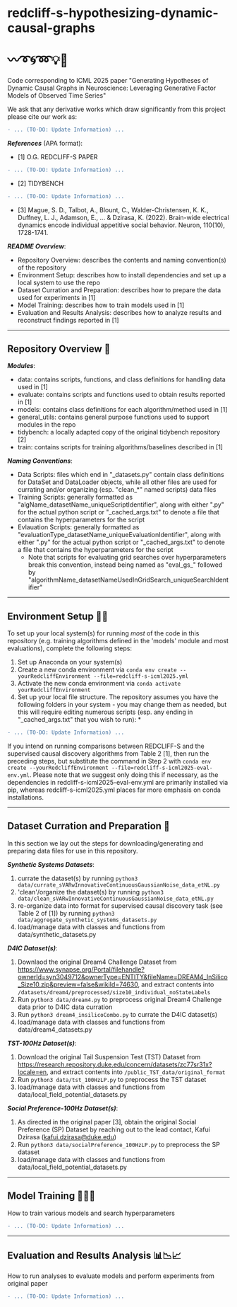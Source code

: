 # redcliff-s-hypothesizing-dynamic-causal-graphs <br/><br/> :wavy_dash::curly_loop::cyclone::loop::bulb::pencil:
Code corresponding to ICML 2025 paper "Generating Hypotheses of Dynamic Causal Graphs in Neuroscience: Leveraging Generative Factor Models of Observed Time Series"

We ask that any derivative works which draw significantly from this project please cite our work as: 
```diff 
- ... (TO-DO: Update Information) ...
```

**_References_** (APA format): 
 - [1] O.G. REDCLIFF-S PAPER 
```diff 
- ... (TO-DO: Update Information) ...
```
 - [2] TIDYBENCH 
```diff 
- ... (TO-DO: Update Information) ...
```
 - [3] Mague, S. D., Talbot, A., Blount, C., Walder-Christensen, K. K., Duffney, L. J., Adamson, E., ... & Dzirasa, K. (2022). Brain-wide electrical dynamics encode individual appetitive social behavior. Neuron, 110(10), 1728-1741.

**_README Overview_**: 
 - Repository Overview: describes the contents and naming convention(s) of the repository
 - Environment Setup: describes how to install dependencies and set up a local system to use the repo
 - Dataset Curration and Preparation: describes how to prepare the data used for experiments in [1]
 - Model Training: describes how to train models used in [1]
 - Evaluation and Results Analysis: describes how to analyze results and reconstruct findings reported in [1]

---
## Repository Overview :sunrise_over_mountains:

**_Modules_**:
 - data: contains scripts, functions, and class definitions for handling data used in [1]
 - evaluate: contains scripts and functions used to obtain results reported in [1]
 - models: contains class definitions for each algorithm/method used in [1]
 - general_utils: contains general purpose functions used to support modules in the repo
 - tidybench: a locally adapted copy of the original tidybench repository [2]
 - train: contains scripts for training algorithms/baselines described in [1]


**_Naming Conventions_**:
 - Data Scripts: files which end in "\_datasets.py" contain class definitions for DataSet and DataLoader objects, while all other files are used for currating and/or organizing (esp. "clean\_\*" named scripts) data files
 - Training Scripts: generally formatted as "algName_datasetName_uniqueScriptIdentifier", along with either ".py" for the actual python script or "\_cached_args.txt" to denote a file that contains the hyperparameters for the script
 - Evlauation Scripts: generally formatted as "evaluationType_datasetName_uniqueEvaluationIdentifier", along with either ".py" for the actual python script or "\_cached_args.txt" to denote a file that contains the hyperparameters for the script
    * Note that scripts for evaluating grid searches over hyperparameters break this convention, instead being named as "eval_gs_" followed by "algorithmName_datasetNameUsedInGridSearch_uniqueSearchIdentifier"

---
## Environment Setup :wrench::hammer:

To set up your local system(s) for running _most_ of the code in this repository (e.g. training algorithms defined in the 'models' module and most evaluations), complete the following steps:
 1) Set up Anaconda on your system(s)
 2) Create a new conda environment via ```conda env create --yourRedcliffEnvironment --file=redcliff-s-icml2025.yml```
 3) Activate the new conda environment via ```conda activate yourRedcliffEnvironment```
 4) Set up your local file structure. The repository assumes you have the following folders in your system - you may change them as needed, but this will require editing numerous scripts (esp. any ending in "\_cached_args.txt" that you wish to run):
    * 
```diff 
- ... (TO-DO: Update Information) ...
```
If you intend on running comparisons between REDCLIFF-S and the supervised causal discovery algorithms from Table 2 [1], then run the preceding steps, but substitute the command in Step 2 with ```conda env create --yourRedcliffEnvironment --file=redcliff-s-icml2025-eval-env.yml```. Please note that we suggest only doing this if necessary, as the dependencies in redcliff-s-icml2025-eval-env.yml are primarily installed via pip, whereas redcliff-s-icml2025.yml places far more emphasis on conda installations.

---
## Dataset Curration and Preparation :open_file_folder:

In this section we lay out the steps for downloading/generating and preparing data files for use in this repository.

**_Synthetic Systems Datasets_**:
 1) currate the dataset(s) by running ```python3 data/currate_sVARwInnovativeContinuousGaussianNoise_data_etNL.py```
 2) 'clean'/organize the dataset(s) by running ```python3 data/clean_sVARwInnovativeContinuousGaussianNoise_data_etNL.py```
 3) re-organize data into format for supervised causal discovery task (see Table 2 of [1]) by running ```python3 data/aggregate_synthetic_systems_datasets.py```
 4) load/manage data with classes and functions from data/synthetic_datasets.py

**_D4IC Dataset(s)_**:
 1) Downlaod the original Dream4 Challenge Dataset from <https://www.synapse.org/Portal/filehandle?ownerId=syn3049712&ownerType=ENTITY&fileName=DREAM4_InSilico_Size10.zip&preview=false&wikiId=74630>, and extract contents into ```/datasets/dream4/preprocessed/size10_individual_noStateLabels```
 2) Run ```python3 data/dream4.py``` to preprocess original Dream4 Challenge data prior to D4IC data curration
 3) Run ```python3 dream4_insilicoCombo.py``` to currate the D4IC dataset(s)
 4) load/manage data with classes and functions from data/dream4_datasets.py

**_TST-100Hz Dataset(s)_**:
 1) Download the original Tail Suspension Test (TST) Dataset from <https://research.repository.duke.edu/concern/datasets/zc77sr31x?locale=en>, and extract contents into ```/public_TST_data/original_format```
 2) Run ```python3 data/tst_100HzLP.py``` to preprocess the TST dataset
 3) load/manage data with classes and functions from data/local_field_potential_datasets.py

**_Social Preference-100Hz Dataset(s)_**:
 1) As directed in the original paper [3], obtain the original Social Preference (SP) Dataset by reaching out to the lead contact, Kafui Dzirasa (kafui.dzirasa@duke.edu)
 2) Run ```python3 data/socialPreference_100HzLP.py``` to preprocess the SP dataset
 3) load/manage data with classes and functions from data/local_field_potential_datasets.py

---
## Model Training :steam_locomotive::railway_car::railway_car: 

How to train various models and search hyperparameters 
```diff 
- ... (TO-DO: Update Information) ...
```

---
## Evaluation and Results Analysis :bar_chart::chart_with_downwards_trend::chart_with_upwards_trend:

How to run analyses to evaluate models and perform experiments from original paper 
```diff 
- ... (TO-DO: Update Information) ...
```
